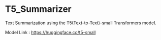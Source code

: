 # T5_Summarizer
Text Summarization using the T5(Text-to-Text)-small Transformers model.

Model Link : https://huggingface.co/t5-small
